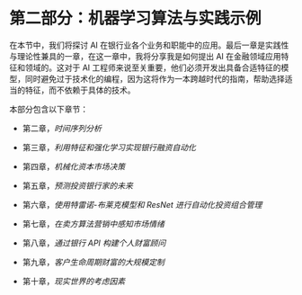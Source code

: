 

# 第二部分：机器学习算法与实践示例

在本节中，我们将探讨 AI 在银行业各个业务和职能中的应用。最后一章是实践性与理论性兼具的一章，在这一章中，我将分享我是如何提出 AI 在金融领域应用特征和领域的。这对于 AI 工程师来说至关重要，他们必须开发出具备合适特征的模型，同时避免过于技术化的编程，因为这将作为一本跨越时代的指南，帮助选择适当的特征，而不依赖于具体的技术。

本部分包含以下章节：

+   第二章，*时间序列分析*

+   第三章，*利用特征和强化学习实现银行融资自动化*

+   第四章，*机械化资本市场决策*

+   第五章，*预测投资银行家的未来*

+   第六章，*使用特雷诺-布莱克模型和 ResNet 进行自动化投资组合管理*

+   第七章，*在卖方算法营销中感知市场情绪*

+   第八章，*通过银行 API 构建个人财富顾问*

+   第九章，*客户生命周期财富的大规模定制*

+   第十章，*现实世界的考虑因素*
